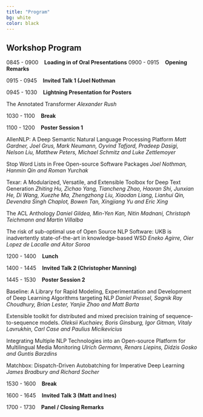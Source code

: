 ```yaml
---
title: "Program"
bg: white
color: black
---
```


## Workshop Program


0845 - 0900	&nbsp;&nbsp; **Loading in of Oral Presentations**
0900 - 0915	&nbsp;&nbsp; **Opening Remarks** 

0915 - 0945 &nbsp;&nbsp; **Invited Talk 1 (Joel Nothman**

0945 - 1030 &nbsp;&nbsp; **Lightning Presentation for Posters** 

The Annotated Transformer 
*Alexander Rush*

1030 - 1100 &nbsp;&nbsp; **Break**

1100 - 1200 &nbsp;&nbsp; **Poster Session 1**

AllenNLP: A Deep Semantic Natural Language Processing Platform 
*Matt Gardner, Joel Grus, Mark Neumann, Oyvind Tafjord, Pradeep Dasigi, Nelson Liu, Matthew Peters, Michael Schmitz and Luke Zettlemoyer*

Stop Word Lists in Free Open-source Software Packages
*Joel Nothman, Hanmin Qin and Roman Yurchak*

Texar: A Modularized, Versatile, and Extensible Toolbox for Deep Text Generation
*Zhiting Hu, Zichao Yang, Tiancheng Zhao, Haoran Shi, Junxian He, Di Wang, Xuezhe Ma, Zhengzhong Liu, Xiaodan Liang, Lianhui Qin, Devendra Singh Chaplot, Bowen Tan, Xingjiang Yu and Eric Xing*

The ACL Anthology
*Daniel Gildea, Min-Yen Kan, Nitin Madnani, Christoph Teichmann and Martin Villalba*

The risk of sub-optimal use of Open Source NLP Software: UKB is inadvertently state-of-the-art in knowledge-based WSD 
*Eneko Agirre, Oier Lopez de Lacalle and Aitor Soroa*

1200 - 1400 &nbsp;&nbsp; **Lunch**

1400 - 1445 &nbsp;&nbsp; **Invited Talk 2 (Christopher Manning)**

1445 - 1530 &nbsp;&nbsp; **Poster Session 2**


Baseline: A Library for Rapid Modeling, Experimentation and Development of Deep Learning Algorithms targeting NLP
*Daniel Pressel, Sagnik Ray Choudhury, Brian Lester, Yanjie Zhao and Matt Barta*

Extensible toolkit for distributed and mixed precision training of sequence-to-sequence models.
*Oleksii Kuchaiev, Boris Ginsburg, Igor Gitman, Vitaly Lavrukhin, Carl Case and Paulius Micikevicius*

Integrating Multiple NLP Technologies into an Open-source Platform for Multilingual Media Monitoring
*Ulrich Germann, Renars Liepins, Didzis Gosko and Guntis Barzdins*

Matchbox: Dispatch-Driven Autobatching for Imperative Deep Learning 
*James Bradbury and Richard Socher*

1530 - 1600 &nbsp;&nbsp; **Break**

1600 - 1645 &nbsp;&nbsp; **Invited Talk 3 (Matt and Ines)**

1700 - 1730 &nbsp;&nbsp; **Panel / Closing Remarks**
